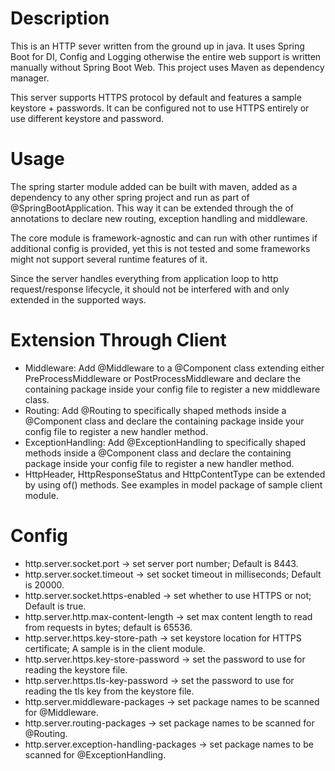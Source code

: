 # Description

This is an HTTP sever written from the ground up in java. It uses Spring Boot for DI, Config and Logging otherwise the
entire web support is written manually without Spring Boot Web. This project uses Maven as dependency manager.

This server supports HTTPS protocol by default and features a sample keystore + passwords. It can be configured not to
use
HTTPS entirely or use different keystore and password.

# Usage

The spring starter module added can be built with maven, added as a dependency to any other spring project and run as
part of @SpringBootApplication. This way it can be extended through the of annotations to declare new routing, exception
handling and middleware.

The core module is framework-agnostic and can run with other runtimes if additional config is provided, yet this is not
tested and some frameworks might not support several runtime features of it.

Since the server handles everything from application loop to http request/response lifecycle, it should not be
interfered with and only extended in the supported ways.

# Extension Through Client

* Middleware: Add @Middleware to a @Component class extending either PreProcessMiddleware or PostProcessMiddleware and
  declare the containing package inside your config file to register a new middleware class.
* Routing: Add @Routing to specifically shaped methods inside a @Component class and declare the containing package
  inside your config file to register a new handler method.
* ExceptionHandling: Add @ExceptionHandling to specifically shaped methods inside a @Component class and declare the
  containing package inside your config file to register a new handler method.
* HttpHeader, HttpResponseStatus and HttpContentType can be extended by using of() methods. See examples in model
  package
  of sample client module.

# Config

* http.server.socket.port -> set server port number; Default is 8443.
* http.server.socket.timeout -> set socket timeout in milliseconds; Default is 20000.
* http.server.socket.https-enabled -> set whether to use HTTPS or not; Default is true.
* http.server.http.max-content-length -> set max content length to read from requests in bytes; default is 65536.
* http.server.https.key-store-path -> set keystore location for HTTPS certificate; A sample is in the client module.
* http.server.https.key-store-password -> set the password to use for reading the keystore file.
* http.server.https.tls-key-password -> set the password to use for reading the tls key from the keystore file.
* http.server.middleware-packages -> set package names to be scanned for @Middleware.
* http.server.routing-packages -> set package names to be scanned for @Routing.
* http.server.exception-handling-packages -> set package names to be scanned for @ExceptionHandling.
